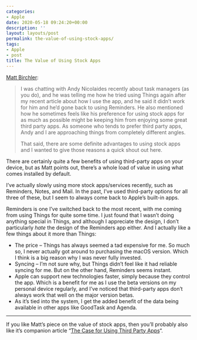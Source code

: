 ```yaml
---
categories:
- Apple
date: 2020-05-18 09:24:20+00:00
description: ''
layout: layouts/post
permalink: the-value-of-using-stock-apps/
tags:
- Apple
- post
title: The Value of Using Stock Apps
---
```


<p><a href="https://birchtree.me/blog/the-value-of-using-stock-apps/">Matt Birchler</a>:</p>
<blockquote>
<p>I was chatting with Andy Nicolaides recently about task managers (as you do), and he was telling me how he tried using Things again after my recent article about how I use the app, and he said it didn’t work for him and he’d gone back to using Reminders. He also mentioned how he sometimes feels like his preference for using stock apps for as much as possible might be keeping him from enjoying some great third party apps. As someone who tends to prefer third party apps, Andy and I are approaching things from completely different angles.</p>
<p>That said, there are some definite advantages to using stock apps and I wanted to give those reasons a quick shout out here.</p>
</blockquote>
<p>There are certainly quite a few benefits of using third-party apps on your device, but as Matt points out, there&#8217;s a whole load of value in using what comes installed by default.</p>
<p>I&#8217;ve actually slowly using more stock apps/services recently, such as Reminders, Notes, and Mail. In the past, I&#8217;ve used third-party options for all three of these, but I seem to always come back to Apple&#8217;s built-in apps.</p>
<p>Reminders is one I&#8217;ve switched back to the most recent, with me coming from using Things for quite some time. I just found that I wasn&#8217;t doing anything special in Things, and although I appreciate the design, I don&#8217;t particularly <em>hate</em> the design of the Reminders app either. And I actually like a few things about it more than Things:</p>
<ul>
<li>The price &#8211; Things has always seemed a tad expensive for me. So much so, I never actually got around to purchasing the macOS version. Which I think is a big reason why I was never fully invested.</li>
<li>Syncing &#8211; I&#8217;m not sure why, but Things didn&#8217;t feel like it had reliable syncing for me. But on the other hand, Reminders seems instant.</li>
<li>Apple can support new technologies faster, simply because they control the app. Which is a benefit for me as I use the beta versions on my personal device regularly, and I&#8217;ve noticed that third-party apps don&#8217;t always work that well on the major version betas.</li>
<li>As it&#8217;s tied into the system, I get the added benefit of the data being available in other apps like GoodTask and Agenda.</li>
</ul>
<hr />
<p>If you like Matt&#8217;s piece on the value of stock apps, then you&#8217;ll probably also like it&#8217;s companion article &#8220;<a href="https://birchtree.me/blog/the-case-for-using-third-party-apps/">The Case for Using Third Party Apps</a>&#8220;.</p>